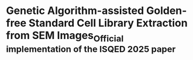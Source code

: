 # Genetic Algorithm-assisted Golden-free Standard Cell Library Extraction from SEM Images<sub>Official implementation of the ISQED 2025 paper</sub>




